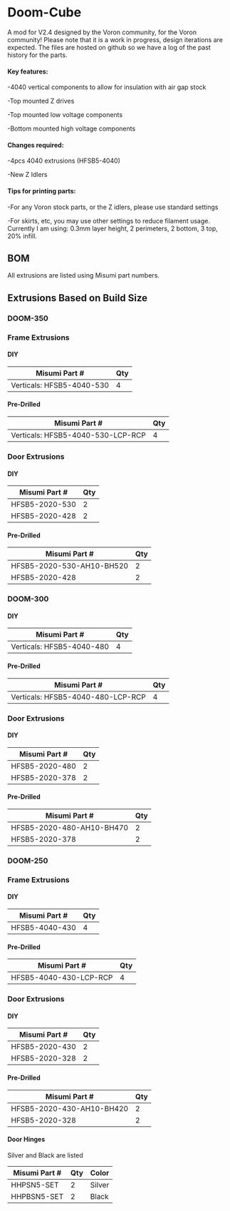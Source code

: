 # Doom-Cube
A mod for V2.4 designed by the Voron community, for the Voron community! Please note that it is a work in progress, design iterations are expected. The files are hosted on github so we have a log of the past history for the parts.

#### Key features:

-4040 vertical components to allow for insulation with air gap stock

-Top mounted Z drives

-Top mounted low voltage components

-Bottom mounted high voltage components



#### Changes required:

-4pcs 4040 extrusions (HFSB5-4040)

-New Z Idlers



#### Tips for printing parts:

-For any Voron stock parts, or the Z idlers, please use standard settings

-For skirts, etc, you may use other settings to reduce filament usage. Currently I am using: 0.3mm layer height, 2 perimeters, 2 bottom, 3 top, 20% infill. 

## BOM 
All extrusions are listed using Misumi part numbers.

## Extrusions Based on Build Size

### DOOM-350
### Frame Extrusions
#### DIY
Misumi Part #  |Qty
----|----|
Verticals: HFSB5-4040-530 |4 

#### Pre-Drilled
Misumi Part #  |Qty
----|----|
Verticals: HFSB5-4040-530-LCP-RCP |4

### Door Extrusions

#### DIY
Misumi Part #  |Qty
----|----|
HFSB5-2020-530|2
HFSB5-2020-428|2

#### Pre-Drilled
Misumi Part #  |Qty
----|----|
HFSB5-2020-530-AH10-BH520|2
HFSB5-2020-428|2

### DOOM-300
#### DIY
Misumi Part #  |Qty
----|----|
Verticals: HFSB5-4040-480 |4
#### Pre-Drilled
Misumi Part #  |Qty
----|----|
Verticals: HFSB5-4040-480-LCP-RCP |4
### Door Extrusions
#### DIY
Misumi Part #  |Qty
----|----|
HFSB5-2020-480|2
HFSB5-2020-378|2
#### Pre-Drilled
Misumi Part #  |Qty|
----|----|
HFSB5-2020-480-AH10-BH470|2
HFSB5-2020-378|2

### DOOM-250
### Frame Extrusions
#### DIY
Misumi Part #  |Qty
----|----|
HFSB5-4040-430 |4 

#### Pre-Drilled
Misumi Part #  |Qty|
----|----|
HFSB5-4040-430-LCP-RCP| 4

### Door Extrusions

#### DIY
Misumi Part #  |Qty| 
----|----|
HFSB5-2020-430|2
HFSB5-2020-328|2

#### Pre-Drilled

Misumi Part #  |Qty| 
----|----|
HFSB5-2020-430-AH10-BH420|2
HFSB5-2020-328|2

#### Door Hinges
Silver and Black are listed 

|Misumi Part #  |Qty|Color
------|---|---|
HHPSN5-SET|2| Silver
HHPBSN5-SET|2| Black
